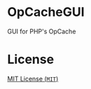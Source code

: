 OpCacheGUI
=

GUI for PHP's OpCache

License
=

[MIT License (`MIT`)][MIT]

[MIT]: http://spdx.org/licenses/MIT
